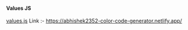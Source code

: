 #### Values JS

[values.js](https://github.com/noeldelgado/values.js)
Link :- https://abhishek2352-color-code-generator.netlify.app/
